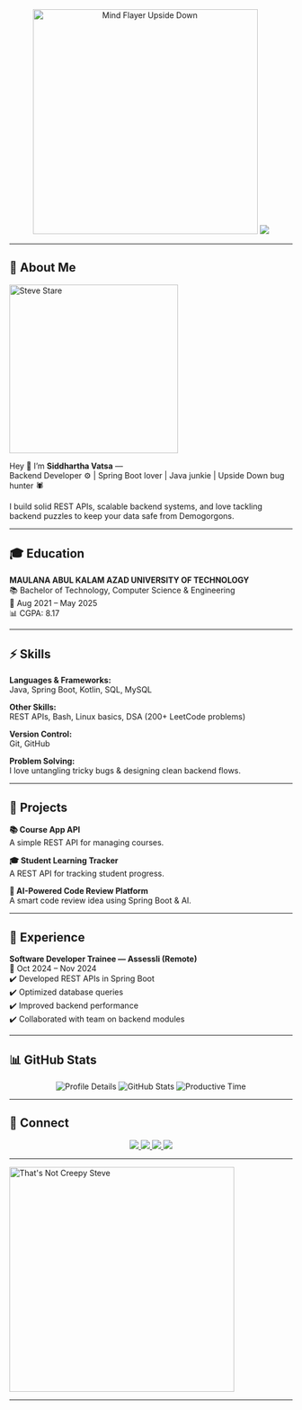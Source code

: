 <div align="center">

<!-- 🕷️ Mind Flayer GIF at the Top -->
<img src="https://media.tenor.com/-t0pPOuUMGAAAAAC/mind-flayer-stranger-things-upside-down.gif" width="400" alt="Mind Flayer Upside Down">

<!-- Stranger Things Typing Banner -->
<img src="https://readme-typing-svg.herokuapp.com?font=Press+Start+2P&size=24&duration=4000&color=FF0000&center=true&vCenter=true&width=1000&lines=Hey%2C+I’m+Siddhartha+Vatsa.;Welcome+to+My+Hawkins+Hub.;Steve+%26+Dustin+Approved.">

</div>

---

## 🧢 About Me

<img src="https://media.tenor.com/JGV8eK3op6sAAAAC/steve-harrington-stranger-things-stare.gif" width="300" alt="Steve Stare">

Hey 👋 I’m **Siddhartha Vatsa** —  
Backend Developer ⚙️ | Spring Boot lover | Java junkie | Upside Down bug hunter 🕷️

I build solid REST APIs, scalable backend systems, and love tackling backend puzzles to keep your data safe from Demogorgons.

---

## 🎓 Education

**MAULANA ABUL KALAM AZAD UNIVERSITY OF TECHNOLOGY**  
📚 Bachelor of Technology, Computer Science & Engineering  
📅 Aug 2021 – May 2025  
📊 CGPA: 8.17

---

## ⚡ Skills

**Languages & Frameworks:**  
Java, Spring Boot, Kotlin, SQL, MySQL

**Other Skills:**  
REST APIs, Bash, Linux basics, DSA (200+ LeetCode problems)

**Version Control:**  
Git, GitHub

**Problem Solving:**  
I love untangling tricky bugs & designing clean backend flows.

---

## 🧩 Projects

**📚 Course App API**  
A simple REST API for managing courses.

**🎓 Student Learning Tracker**  
A REST API for tracking student progress.

**🤖 AI-Powered Code Review Platform**  
A smart code review idea using Spring Boot & AI.

---

## 🧪 Experience

**Software Developer Trainee — Assessli (Remote)**  
📅 Oct 2024 – Nov 2024  
✔️ Developed REST APIs in Spring Boot  
✔️ Optimized database queries  
✔️ Improved backend performance  
✔️ Collaborated with team on backend modules

---

## 📊 GitHub Stats

<div align="center">

<img src="https://github-profile-summary-cards.vercel.app/api/cards/profile-details?username=vatsasiddhartha&theme=tokyonight" alt="Profile Details"/>

<img src="https://github-profile-summary-cards.vercel.app/api/cards/stats?username=vatsasiddhartha&theme=tokyonight" alt="GitHub Stats"/>

<img src="https://github-profile-summary-cards.vercel.app/api/cards/productive-time?username=vatsasiddhartha&theme=tokyonight&utcOffset=10" alt="Productive Time"/>

</div>

---

## 🔗 Connect

<div align="center">

<a href="https://www.linkedin.com/in/vatsasiddhartha">
  <img src="https://img.shields.io/badge/LinkedIn-Connect-blue?style=for-the-badge&logo=linkedin&logoColor=white"/>
</a>
<a href="https://linktr.ee/siddharthavatsa">
  <img src="https://img.shields.io/badge/Linktree-Links-green?style=for-the-badge&logo=Linktree&logoColor=white"/>
</a>
<a href="https://github.com/vatsasiddhartha">
  <img src="https://img.shields.io/badge/GitHub-Profile-black?style=for-the-badge&logo=github&logoColor=white"/>
</a>
<img src="https://komarev.com/ghpvc/?username=vatsasiddhartha&style=for-the-badge&label=Profile+Views"/>

</div>

---

<img src="https://media.tenor.com/oLT69OjZ0isAAAAC/thats-not-creepy-steve-harrington.gif" width="400" alt="That's Not Creepy Steve">

---

